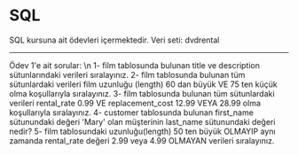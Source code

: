 # SQL 

SQL kursuna ait ödevleri içermektedir.
Veri seti: dvdrental

---
Ödev 1'e ait sorular: \n
1- film tablosunda bulunan title ve description sütunlarındaki verileri sıralayınız.
2- film tablosunda bulunan tüm sütunlardaki verileri film uzunluğu (length) 60 dan büyük VE 75 ten küçük olma koşullarıyla sıralayınız.
3- film tablosunda bulunan tüm sütunlardaki verileri rental_rate 0.99 VE replacement_cost 12.99 VEYA 28.99 olma koşullarıyla sıralayınız.
4- customer tablosunda bulunan first_name sütunundaki değeri 'Mary' olan müşterinin last_name sütunundaki değeri nedir?
5- film tablosundaki uzunluğu(length) 50 ten büyük OLMAYIP aynı zamanda rental_rate değeri 2.99 veya 4.99 OLMAYAN verileri sıralayınız.
